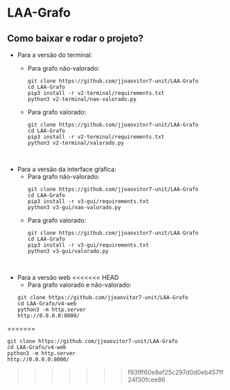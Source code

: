 # LAA-Grafo
## Como baixar e rodar o projeto?
* Para a versão do terminal:
  * Para grafo não-valorado:
    ```
    git clone https://github.com/jjoaovitor7-unit/LAA-Grafo
    cd LAA-Grafo
    pip3 install -r v2-terminal/requirements.txt
    python3 v2-terminal/nao-valorado.py
    ```

  * Para grafo valorado:
    ```
    git clone https://github.com/jjoaovitor7-unit/LAA-Grafo
    cd LAA-Grafo
    pip3 install -r v2-terminal/requirements.txt
    python3 v2-terminal/valorado.py
    ```

 <br />

* Para a versão da interface gŕafica:
  * Para grafo não-valorado:
    ```
    git clone https://github.com/jjoaovitor7-unit/LAA-Grafo
    cd LAA-Grafo
    pip3 install -r v3-gui/requirements.txt
    python3 v3-gui/nao-valorado.py
    ```
  * Para grafo valorado:
    ```
    git clone https://github.com/jjoaovitor7-unit/LAA-Grafo
    cd LAA-Grafo
    pip3 install -r v3-gui/requirements.txt
    python3 v3-gui/valorado.py
    ```

 <br />

* Para a versão web
<<<<<<< HEAD
  * Para grafo valorado e não-valorado:
  ```
  git clone https://github.com/jjoaovitor7-unit/LAA-Grafo
  cd LAA-Grafo/v4-web
  python3 -m http.server
  http://0.0.0.0:8000/
  ```
=======
   ```
   git clone https://github.com/jjoaovitor7-unit/LAA-Grafo
   cd LAA-Grafo/v4-web
   python3 -m http.server
   http://0.0.0.0:8000/
   ```
>>>>>>> f93fff60e8ef25c297d0d0eb457ff24f30fcee86
